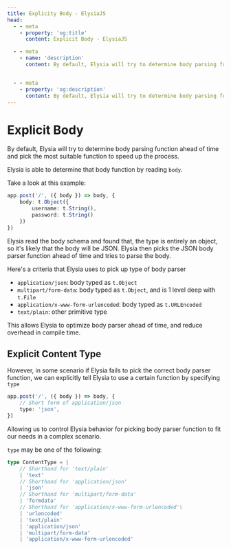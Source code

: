 ```yaml
---
title: Explicity Body - ElysiaJS
head:
  - - meta
    - property: 'og:title'
      content: Explicit Body - ElysiaJS

  - - meta
    - name: 'description'
      content: By default, Elysia will try to determine body parsing function ahead of time and pick the most suitable function to speed up the process. This allows Elysia to optimize body parser ahead of time, and reduce overhead in compile time but you can explicitly control Elysia to use a certain function.


  - - meta
    - property: 'og:description'
      content: By default, Elysia will try to determine body parsing function ahead of time and pick the most suitable function to speed up the process. This allows Elysia to optimize body parser ahead of time, and reduce overhead in compile time but you can explicitly control Elysia to use a certain function.
---
```


# Explicit Body

By default, Elysia will try to determine body parsing function ahead of time and pick the most suitable function to speed up the process.

Elysia is able to determine that body function by reading `body`.

Take a look at this example:
```ts
app.post('/', ({ body }) => body, {
    body: t.Object({
        username: t.String(),
        password: t.String()
    })
})
```

Elysia read the body schema and found that, the type is entirely an object, so it's likely that the body will be JSON. Elysia then picks the JSON body parser function ahead of time and tries to parse the body.

Here's a criteria that Elysia uses to pick up type of body parser

- `application/json`: body typed as `t.Object`
- `multipart/form-data`: body typed as `t.Object`, and is 1 level deep with `t.File`
- `application/x-www-form-urlencoded`: body typed as `t.URLEncoded`
- `text/plain`: other primitive type

This allows Elysia to optimize body parser ahead of time, and reduce overhead in compile time.

## Explicit Content Type
However, in some scenario if Elysia fails to pick the correct body parser function, we can explicitly tell Elysia to use a certain function by specifying `type`

```ts
app.post('/', ({ body }) => body, {
    // Short form of application/json
    type: 'json',
})
```

Allowing us to control Elysia behavior for picking body parser function to fit our needs in a complex scenario.

`type` may be one of the following:
```ts
type ContentType = |
    // Shorthand for 'text/plain'
    | 'text'
    // Shorthand for 'application/json'
    | 'json'
    // Shorthand for 'multipart/form-data'
    | 'formdata'
    // Shorthand for 'application/x-www-form-urlencoded'\
    | 'urlencoded'
    | 'text/plain'
    | 'application/json'
    | 'multipart/form-data'
    | 'application/x-www-form-urlencoded'
```
